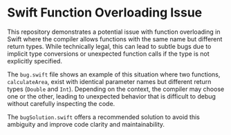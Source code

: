 # Swift Function Overloading Issue

This repository demonstrates a potential issue with function overloading in Swift where the compiler allows functions with the same name but different return types.  While technically legal, this can lead to subtle bugs due to implicit type conversions or unexpected function calls if the type is not explicitly specified.

The `bug.swift` file shows an example of this situation where two functions, `calculateArea`, exist with identical parameter names but different return types (`Double` and `Int`).  Depending on the context, the compiler may choose one or the other, leading to unexpected behavior that is difficult to debug without carefully inspecting the code.

The `bugSolution.swift` offers a recommended solution to avoid this ambiguity and improve code clarity and maintainability.
